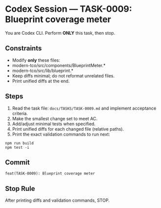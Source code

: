 # Codex Session — TASK-0009: Blueprint coverage meter
You are Codex CLI. Perform **ONLY** this task, then stop.

## Constraints
- Modify **only** these files:
- modern-tco/src/components/BlueprintMeter.*
- modern-tco/src/lib/blueprint.*
- Keep diffs minimal; do not reformat unrelated files.
- Print unified diffs at the end.

## Steps
1) Read the task file: `docs/TASKS/TASK-0009.md` and implement acceptance criteria.
2) Make the smallest change set to meet AC.
3) Add/adjust minimal tests when specified.
4) Print unified diffs for each changed file (relative paths).
5) Print the exact validation commands to run next:
```
npm run build
npm test -i
```

## Commit
`feat(TASK-0009): Blueprint coverage meter`

## Stop Rule
After printing diffs and validation commands, STOP.
